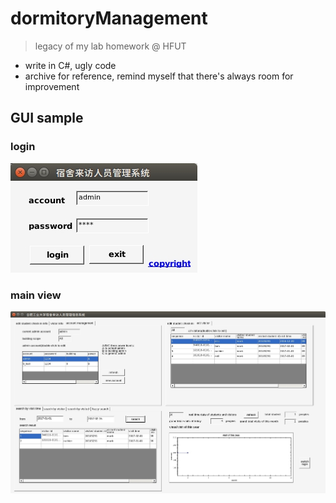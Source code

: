 # dormitoryManagement
> legacy of my lab homework @ HFUT

- write in C#, ugly code
- archive for reference, remind myself that there's always room for improvement

## GUI sample

### login
![](./screenshot/login.jpg)

### main view
![](./screenshot/mainview.jpg)
